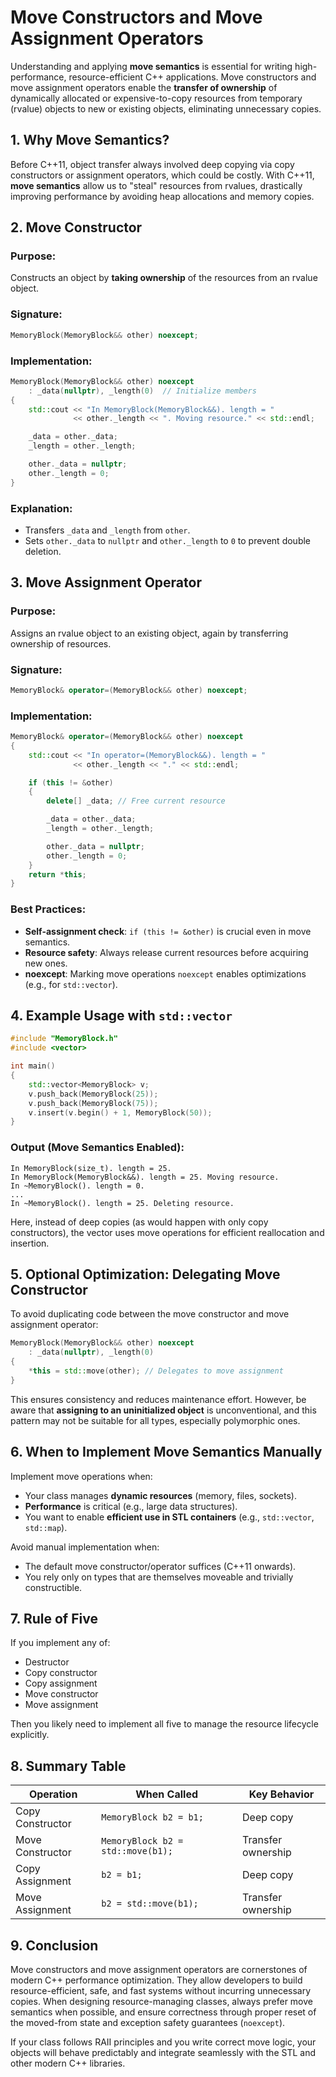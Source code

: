 # Move Constructors and Move Assignment Operators

Understanding and applying **move semantics** is essential for writing high-performance, resource-efficient C++ applications. Move constructors and move assignment operators enable the **transfer of ownership** of dynamically allocated or expensive-to-copy resources from temporary (rvalue) objects to new or existing objects, eliminating unnecessary copies.

## 1. **Why Move Semantics?**

Before C++11, object transfer always involved deep copying via copy constructors or assignment operators, which could be costly. With C++11, **move semantics** allow us to "steal" resources from rvalues, drastically improving performance by avoiding heap allocations and memory copies.

## 2. **Move Constructor**

### Purpose:

Constructs an object by **taking ownership** of the resources from an rvalue object.

### Signature:

```cpp
MemoryBlock(MemoryBlock&& other) noexcept;
```

### Implementation:

```cpp
MemoryBlock(MemoryBlock&& other) noexcept
    : _data(nullptr), _length(0)  // Initialize members
{
    std::cout << "In MemoryBlock(MemoryBlock&&). length = "
              << other._length << ". Moving resource." << std::endl;

    _data = other._data;
    _length = other._length;

    other._data = nullptr;
    other._length = 0;
}
```

### Explanation:

- Transfers `_data` and `_length` from `other`.
- Sets `other._data` to `nullptr` and `other._length` to `0` to prevent double deletion.

## 3. **Move Assignment Operator**

### Purpose:

Assigns an rvalue object to an existing object, again by transferring ownership of resources.

### Signature:

```cpp
MemoryBlock& operator=(MemoryBlock&& other) noexcept;
```

### Implementation:

```cpp
MemoryBlock& operator=(MemoryBlock&& other) noexcept
{
    std::cout << "In operator=(MemoryBlock&&). length = "
              << other._length << "." << std::endl;

    if (this != &other)
    {
        delete[] _data; // Free current resource

        _data = other._data;
        _length = other._length;

        other._data = nullptr;
        other._length = 0;
    }
    return *this;
}
```

### Best Practices:

- **Self-assignment check**: `if (this != &other)` is crucial even in move semantics.
- **Resource safety**: Always release current resources before acquiring new ones.
- **noexcept**: Marking move operations `noexcept` enables optimizations (e.g., for `std::vector`).

## 4. **Example Usage with `std::vector`**

```cpp
#include "MemoryBlock.h"
#include <vector>

int main()
{
    std::vector<MemoryBlock> v;
    v.push_back(MemoryBlock(25));
    v.push_back(MemoryBlock(75));
    v.insert(v.begin() + 1, MemoryBlock(50));
}
```

### Output (Move Semantics Enabled):

```
In MemoryBlock(size_t). length = 25.
In MemoryBlock(MemoryBlock&&). length = 25. Moving resource.
In ~MemoryBlock(). length = 0.
...
In ~MemoryBlock(). length = 25. Deleting resource.
```

Here, instead of deep copies (as would happen with only copy constructors), the vector uses move operations for efficient reallocation and insertion.

## 5. **Optional Optimization: Delegating Move Constructor**

To avoid duplicating code between the move constructor and move assignment operator:

```cpp
MemoryBlock(MemoryBlock&& other) noexcept
    : _data(nullptr), _length(0)
{
    *this = std::move(other); // Delegates to move assignment
}
```

This ensures consistency and reduces maintenance effort. However, be aware that **assigning to an uninitialized object** is unconventional, and this pattern may not be suitable for all types, especially polymorphic ones.

## 6. **When to Implement Move Semantics Manually**

Implement move operations when:

- Your class manages **dynamic resources** (memory, files, sockets).
- **Performance** is critical (e.g., large data structures).
- You want to enable **efficient use in STL containers** (e.g., `std::vector`, `std::map`).

Avoid manual implementation when:

- The default move constructor/operator suffices (C++11 onwards).
- You rely only on types that are themselves moveable and trivially constructible.

## 7. **Rule of Five**

If you implement any of:

- Destructor
- Copy constructor
- Copy assignment
- Move constructor
- Move assignment

Then you likely need to implement all five to manage the resource lifecycle explicitly.

## 8. **Summary Table**

| Operation        | When Called                       | Key Behavior       |
| ---------------- | --------------------------------- | ------------------ |
| Copy Constructor | `MemoryBlock b2 = b1;`            | Deep copy          |
| Move Constructor | `MemoryBlock b2 = std::move(b1);` | Transfer ownership |
| Copy Assignment  | `b2 = b1;`                        | Deep copy          |
| Move Assignment  | `b2 = std::move(b1);`             | Transfer ownership |

## 9. **Conclusion**

Move constructors and move assignment operators are cornerstones of modern C++ performance optimization. They allow developers to build resource-efficient, safe, and fast systems without incurring unnecessary copies. When designing resource-managing classes, always prefer move semantics when possible, and ensure correctness through proper reset of the moved-from state and exception safety guarantees (`noexcept`).

If your class follows RAII principles and you write correct move logic, your objects will behave predictably and integrate seamlessly with the STL and other modern C++ libraries.
